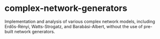 # complex-network-generators
Implementation and analysis of various complex network models, including Erdős-Rényi, Watts-Strogatz, and Barabási-Albert, without the use of pre-built network generators.
